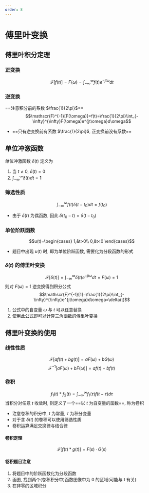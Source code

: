 ```yaml
---
order: 8
---
```


# 傅里叶变换
## 傅里叶积分定理
### 正变换
$$\mathscr{F}[f(t)]=F(\omega)=\int_{-\infty}^{\infty}f(t)e^{-jt\omega}dt$$
### 逆变换
==注意积分前的系数 $\frac{1}{2\pi}$==
$$\mathscr{F}^{-1}[F(\omega)]=f(t)=\frac{1}{2\pi}\int_{-\infty}^{\infty}F(\omega)e^{jt\omega}d\omega$$
* ==只有逆变换前有系数 $\frac{1}{2\pi}$, 正变换前没有系数==

## 单位冲激函数
单位冲激函数 $\delta(t)$ 定义为
1. 当 $t\neq 0$, $\delta(t)=0$
2. $\int_{-\infty}^{\infty}\delta(t)dt=1$
### 筛选性质
$$\int_{-\infty}^{\infty}f(t)\delta(t-t_0)dt=f(t_0)$$
* 由于 $\delta(t)$ 为偶函数, 因此 $\delta(t_0-t)=\delta(t-t_0)$
### 单位阶跃函数
$$u(t)=\begin{cases}
1,&t>0\\
0,&t<0
\end{cases}$$
* 题目中出现 $u(t)$ 时, 即为单位阶跃函数, 需要化为分段函数的形式
### $\delta(t)$ 的傅里叶变换
$$\mathscr{F}[\delta(t)]=\int_{-\infty}^{\infty}\delta(t)e^{-jt\omega}dt=F(\omega)=1$$
则对 $F(\omega)=1$ 逆变换得到积分公式
$$\mathscr{F}^{-1}[1]=\frac{1}{2\pi}\int_{-\infty}^{\infty}e^{jt\omega}d\omega=\delta(t)$$
1. 公式中的自变量 $\omega$ 与 $t$ 可以任意替换
2. 使用此公式即可以计算三角函数的傅里叶变换

## 傅里叶变换的使用
### 线性性质
$$\mathscr{F}[af(t)+bg(t)]=aF(\omega)+bG(\omega)$$ 
$$\mathscr{F}^{-1}[aF(\omega)+bF(\omega)]=af(t)+bf(t)$$
### 卷积
$$f_1(t)*f_2(t)=\int_{-\infty}^{\infty}f_1(\tau)f(t-\tau)d\tau$$
当积分对任意 $t$ 收敛时, 则定义了一个==以 $t$ 为自变量的函数==, 称为卷积
* 注意卷积的积分中, $t$ 为常量, $\tau$ 为积分变量
* 对于含 $\delta(t)$ 的卷积可以使用筛选性质
* 卷积运算满足交换律与结合律
#### 卷积定理
$$\mathscr{F}[f(t)*g(t)]=F(s)\cdot G(s)$$
#### 卷积题目注意
1. 将题目中的阶跃函数化为分段函数
2. 画图, 找到两个(卷积积分中)函数图像中为 0 的区域(可能与 t 有关)
3. 在非零的区域积分
